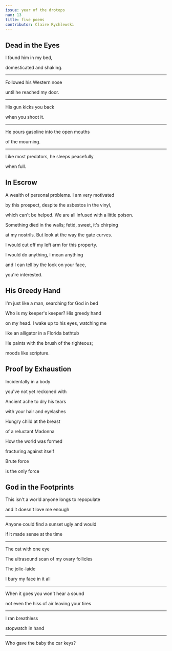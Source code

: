 ```yaml
---
issue: year of the drotops
num: 13
title: five poems
contributor: Claire Rychlewski
---
```


## Dead in the Eyes

I found him in my bed,

domesticated and shaking.

---

Followed his Western nose

until he reached my door.

---

His gun kicks you back

when you shoot it.

---

He pours gasoline into the open mouths

of the mourning.

---

Like most predators, he sleeps peacefully

when full.

## In Escrow

A wealth of personal problems. I am very motivated

by this prospect, despite the asbestos in the vinyl,

which can't be helped. We are all infused with a little poison.

Something died in the walls; fetid, sweet, it's chirping

at my nostrils. But look at the way the gate curves.

I would cut off my left arm for this property.

I would do anything, I mean anything

and I can tell by the look on your face,

you're interested.

## His Greedy Hand

I'm just like a man, searching for God in bed

Who is my keeper's keeper? His greedy hand

on my head. I wake up to his eyes, watching me

like an alligator in a Florida bathtub

He paints with the brush of the righteous;

moods like scripture.

## Proof by Exhaustion

Incidentally in a body

you've not yet reckoned with

Ancient ache to dry his tears

with your hair and eyelashes

Hungry child at the breast

of a reluctant Madonna

How the world was formed

fracturing against itself

Brute force

is the only force

## God in the Footprints

This isn't a world anyone longs to repopulate

and it doesn't love me enough

---

Anyone could find a sunset ugly and would

if it made sense at the time

---

The cat with one eye

The ultrasound scan of my ovary follicles

The jolie-laide

I bury my face in it all

---

When it goes you won't hear a sound

not even the hiss of air leaving your tires

---

I ran breathless

stopwatch in hand

---

Who gave the baby the car keys?

